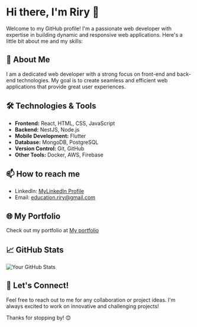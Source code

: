# Hi there, I'm Riry 👋

Welcome to my GitHub profile! I'm a passionate web developer with expertise in building dynamic and responsive web applications. Here's a little bit about me and my skills:

## 🚀 About Me
I am a dedicated web developer with a strong focus on front-end and back-end technologies. My goal is to create seamless and efficient web applications that provide great user experiences.

## 🛠 Technologies & Tools
- **Frontend:** React, HTML, CSS, JavaScript
- **Backend:** NestJS, Node.js
- **Mobile Development:** Flutter
- **Database:** MongoDB, PostgreSQL
- **Version Control:** Git, GitHub
- **Other Tools:** Docker, AWS, Firebase


## 📫 How to reach me
- LinkedIn: [MyLinkedIn Profile](https://www.linkedin.com/in/yourprofile)
- Email: [education.riry@gmail.com](mailto:education.riry@gmail.com)

## 🌐 My Portfolio
Check out my portfolio at [My portfolio](https://yourportfolio.com)

## 📈 GitHub Stats
![Your GitHub Stats](https://github-readme-stats.vercel.app/api?username=yourusername&show_icons=true&theme=radical)

## 💬 Let's Connect!
Feel free to reach out to me for any collaboration or project ideas. I'm always excited to work on innovative and challenging projects!

Thanks for stopping by! 😊
